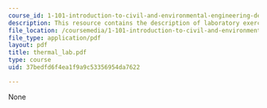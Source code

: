 ```yaml
---
course_id: 1-101-introduction-to-civil-and-environmental-engineering-design-i-fall-2005
description: This resource contains the description of laboratory exercise.
file_location: /coursemedia/1-101-introduction-to-civil-and-environmental-engineering-design-i-fall-2005/37bedfd6f4ea1f9a9c53356954da7622_thermal_lab.pdf
file_type: application/pdf
layout: pdf
title: thermal_lab.pdf
type: course
uid: 37bedfd6f4ea1f9a9c53356954da7622

---
```

None